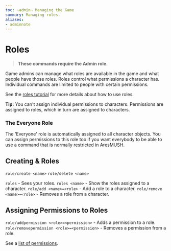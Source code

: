 ```yaml
---
toc: ~admin~ Managing the Game
summary: Managing roles.
aliases:
- adminnote
---
```

# Roles

> **These commands require the Admin role.**

Game admins can manage what roles are available in the game and what people have those roles. Roles control what permissions a character has.  Individual commands are limited to people with certain permissions.

See the [roles tutorial](http://aresmush.com/tutorials/manage/roles) for more details about how to use roles.

**Tip:**  You can't assign individual permissions to characters.  Permissions are assigned to roles, which in turn are assigned to characters.

### The Everyone Role

The 'Everyone' role is automatically assigned to all character objects.  You can assign permissions to this role too if you want everybody to be able to use a command that is normally restricted in AresMUSH.

## Creating & Roles

`role/create <name>`
`role/delete <name>`

`roles` - Sees your roles.
`roles <name>` - Show the roles assigned to a character.
`role/add <name>=<role>` - Add a role to a character.
`role/remove <name>=<role>` - Removes a role from a character.

## Assigning Permissions to Roles

`role/addpermission <role>=<permission>` - Adds a permission to a role.
`role/removepermission <role>=<permission>` - Removes a permission from a role.

See a [list of permissions](aresmush.com/tutorials/manage/roles#default-permissions).

